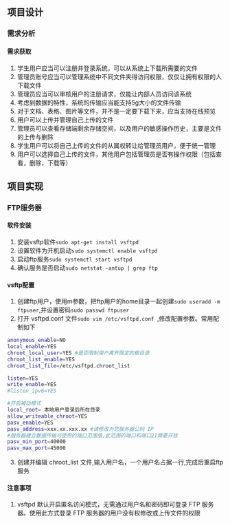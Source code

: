 ## 项目设计
### 需求分析
#### 需求获取
1. 学生用户应当可以注册并登录系统，可以从系统上下载所需要的文件
2. 管理员账号应当可以管理系统中不同文件夹得访问权限，仅仅让拥有权限的人下载文件
3. 管理员应当可以审核用户的注册请求，仅能让内部人员访问该系统
4. 考虑到数据的特性，系统的传输应当能支持5g大小的文件传输
5. 对于文档、表格、图片等文件，并不是一定要下载下来，应当支持在线预览
6. 用户可以上传并管理自己上传的文件
7. 管理员可以查看存储端剩余存储空间，以及用户的敏感操作历史，主要是文件的上传与删除
8. 学生用户可以将自己上传的文件的从属权转让给管理员用户，便于统一管理
9. 用户可以选择自己上传的文件，其他用户包括管理员是否有操作权限（包括查看，删除，下载等）



## 项目实现
### FTP服务器
#### 软件安装
1. 安装vsftp软件`sudo apt-get install vsftpd`
2. 设置软件为开机启动`sudo systemctl enable vsftpd`
3. 启动ftp服务`sudo systemctl start vsftpd `
4. 确认服务是否启动`sudo netstat -antup | grep ftp `
#### vsftp配置
1. 创建ftp用户，使用m参数，把ftp用户的home目录一起创建`sudo useradd -m ftpuser`,并设置密码`sudo passwd ftpuser`
2. 打开 vsftpd.conf 文件`sudo vim /etc/vsftpd.conf `,修改配置参数。常用配制如下
```sh
anonymous_enable=NO
local_enable=YES
chroot_local_user=YES #是否限制用户离开限定的根目录
chroot_list_enable=YES
chroot_list_file=/etc/vsftpd.chroot_list

listen=YES 
write_enable=YES
#listen_ipv6=YES
```
```sh
#开启被动模式
local_root= 本地用户登录后所在目录
allow_writeable_chroot=YES
pasv_enable=YES
pasv_address=xxx.xx.xxx.xx #请修改为您服务器公网 IP
#服务器建立数据传输可使用的端口范围值,此范围的端口和端口21需要开放
pasv_min_port=40000
pasv_max_port=45000 
```
3. 创建并编辑 chroot_list 文件,输入用户名，一个用户名占据一行,完成后重启ftp服务

 
#### 注意事项
1. vsftpd 默认开启匿名访问模式，无需通过用户名和密码即可登录 FTP 服务器。使用此方式登录 FTP 服务器的用户没有权修改或上传文件的权限